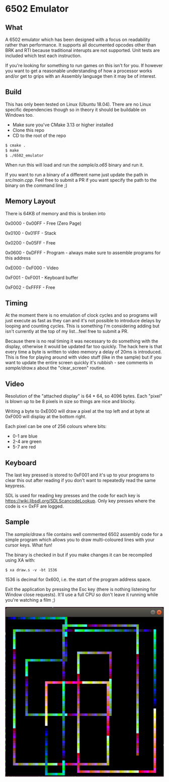 # 6502 Emulator

## What
A 6502 emulator which has been designed with a focus on readability rather than performance. It supports all documented opcodes other than BRK and RTI because traditional interupts are not supported.  Unit tests are included which test each instruction.

If you're looking for something to run games on this isn't for you.  If however you want to get a reasonable understanding of how a processor works and/or get to grips with an Assembly language then it may be of interest.

## Build

This has only been tested on Linux (Ubuntu 18.04).  There are no Linux specific dependencies though so in theory it should be buildable on Windows too.

* Make sure you've CMake 3.13 or higher installed
* Clone this repo
* CD to the root of the repo

```
$ cmake .
$ make
$ ./6502_emulator
```

When run this will load and run the _sample/a.o65_ binary and run it.

If you want to run a binary of a different name just update the path in _src/main.cpp_.  Feel free to submit a PR if you want specify the path to the binary on the command line ;)

## Memory Layout

There is 64KB of memory and this is broken into 

0x0000 - 0x00FF - Free (Zero Page)

0x0100 - 0x01FF - Stack

0x0200 - 0x05FF - Free

0x0600 - 0xDFFF - Program - always make sure to assemble programs for this address

0xE000 - 0xF000 - Video 

0xF001 - 0xF001 - Keyboard buffer

0xF002 - 0xFFFF - Free

## Timing

At the moment there is no emulation of clock cycles and so programs will just execute as fast as they can and it's not possible to introduce delays by looping and counting cycles.  This is something I'm considering adding but isn't currently at the top of my list...feel free to submit a PR.

Because there is no real timing it was necessary to do something with the display, otherwise it would be updated far too quickly.  The hack here is that every time a byte is written to video memory a delay of 20ms is introduced.  This is fine for playing around with video stuff (like in the sample) but if you want to update the entire screen quickly it's rubbish - see comments in _sample/draw.s_ about the "clear_screen" routine.

## Video 

Resolution of the "attached display" is 64 * 64, so 4096 bytes.  Each "pixel" is blown up to be 8 pixels in size so things are nice and blocky.  

Writing a byte to 0xE000 will draw a pixel at the top left and at byte at 0xF000 will display at the bottom right.

Each pixel can be one of 256 colours where bits:

* 0-1 are blue  
* 2-4 are green
* 5-7 are red

## Keyboard

The last key pressed is stored to 0xF001 and it's up to your programs to clear this out after reading if you don't want to repeatedly read the same keypress.

SDL is used for reading key presses and the code for each key is https://wiki.libsdl.org/SDLScancodeLookup.  Only key presses where the code is <= 0xFF are logged.

## Sample

The _sample/draw.s_ file contains well commented 6502 assembly code for a simple program which allows you to draw multi-coloured lines with your cursor keys.  What fun!

The binary is checked in but if you make changes it can be recompiled using XA with:

```
$ xa draw.s -v -bt 1536
```

1536 is decimal for 0x600, i.e. the start of the program address space.

Exit the application by pressing the Esc key (there is nothing listening for Window close requests).  It'll use a full CPU so don't leave it running while you're watching a film ;)

![alt text](doc/Draw-Sample_Screenshot.png)




